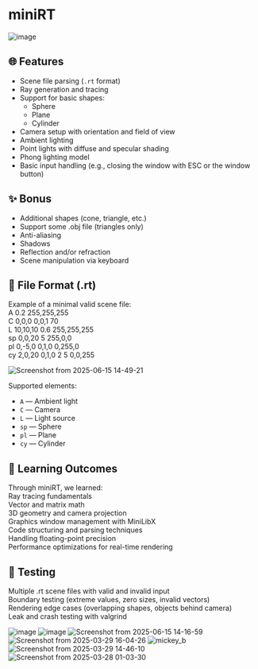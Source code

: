 # miniRT

![image](https://github.com/user-attachments/assets/8c7c891e-b99f-423b-8bcb-80a4adc98d4f)

## 🌐 Features

- Scene file parsing (`.rt` format)
- Ray generation and tracing
- Support for basic shapes:
  - Sphere
  - Plane
  - Cylinder
- Camera setup with orientation and field of view
- Ambient lighting
- Point lights with diffuse and specular shading
- Phong lighting model
- Basic input handling (e.g., closing the window with ESC or the window button)

## ✨ Bonus

- Additional shapes (cone, triangle, etc.)
- Support some .obj file (triangles only)
- Anti-aliasing
- Shadows
- Reflection and/or refraction
- Scene manipulation via keyboard

## 📁 File Format (.rt)

Example of a minimal valid scene file:  
A 0.2 255,255,255  
C 0,0,0 0,0,1 70  
L 10,10,10 0.6 255,255,255  
sp 0,0,20 5 255,0,0  
pl 0,-5,0 0,1,0 0,255,0  
cy 2,0,20 0,1,0 2 5 0,0,255  

![Screenshot from 2025-06-15 14-49-21](https://github.com/user-attachments/assets/8ca8d012-5a68-4006-bfcd-22a70a3b26b5)

Supported elements:
- `A` — Ambient light  
- `C` — Camera  
- `L` — Light source  
- `sp` — Sphere  
- `pl` — Plane  
- `cy` — Cylinder

## 🧠 Learning Outcomes
Through miniRT, we learned:  
Ray tracing fundamentals  
Vector and matrix math  
3D geometry and camera projection  
Graphics window management with MiniLibX  
Code structuring and parsing techniques  
Handling floating-point precision  
Performance optimizations for real-time rendering  

## 🧪 Testing
Multiple .rt scene files with valid and invalid input  
Boundary testing (extreme values, zero sizes, invalid vectors)  
Rendering edge cases (overlapping shapes, objects behind camera)  
Leak and crash testing with valgrind  

![image](https://github.com/user-attachments/assets/f77d4b34-6078-4800-ba1e-f25b036da73b)
![image](https://github.com/user-attachments/assets/f90804c8-470d-47fb-9580-e90ffe914a4b)
![Screenshot from 2025-06-15 14-16-59](https://github.com/user-attachments/assets/ba34dadc-d55c-48b6-8ec9-eb1615902109)
![Screenshot from 2025-03-29 16-04-26](https://github.com/user-attachments/assets/988eb885-693f-4e3c-a2cf-531ea9fcf7ba)
![mickey_b](https://github.com/user-attachments/assets/9f2cf8d9-a4d2-4462-be52-be0bc4ea1cb2)
![Screenshot from 2025-03-29 14-46-10](https://github.com/user-attachments/assets/152038b1-f3b6-4ff2-9eb7-18d6efcc496f)
![Screenshot from 2025-03-28 01-03-30](https://github.com/user-attachments/assets/a6991d5e-1501-40ba-8da3-bc50a1cc0efa)





